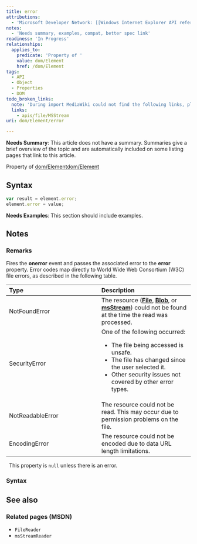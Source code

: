 ```yaml
---
title: error
attributions:
  - 'Microsoft Developer Network: [[Windows Internet Explorer API reference](http://msdn.microsoft.com/en-us/library/ie/hh828809%28v=vs.85%29.aspx) Article]'
notes:
  - 'Needs summary, examples, compat, better spec link'
readiness: 'In Progress'
relationships:
  applies_to:
    predicate: 'Property of '
    value: dom/Element
    href: /dom/Element
tags:
  - API
  - Object
  - Properties
  - DOM
todo_broken_links:
  note: 'During import MediaWiki could not find the following links, please fix and adjust this list.'
  links:
    - apis/file/MSStream
uri: dom/Element/error

---
```

**Needs Summary**: This article does not have a summary. Summaries give a brief overview of the topic and are automatically included on some listing pages that link to this article.

Property of [dom/Element](/dom/Element)[dom/Element](/dom/Element)

## <span>Syntax</span>

``` js
var result = element.error;
element.error = value;
```

**Needs Examples**: This section should include examples.

## <span>Notes</span>

### <span>Remarks</span>

Fires the **onerror** event and passes the associated error to the **error** property. Error codes map directly to World Wide Web Consortium (W3C) file errors, as described in the following table.

<table>
<col width="50%" />
<col width="50%" />
<thead>
<tr class="header">
<th align="left">Type</th>
<th align="left">Description</th>
</tr>
</thead>
<tbody>
<tr class="odd">
<td align="left">NotFoundError</td>
<td align="left">The resource (<a href="/apis/file/File"><strong>File</strong></a>, <a href="/apis/file/Blob"><strong>Blob</strong></a>, or <a href="/w/index.php?title=apis/file/MSStream&amp;action=edit&amp;redlink=1"><strong>msStream</strong></a>) could not be found at the time the read was processed.</td>
</tr>
<tr class="even">
<td align="left">SecurityError</td>
<td align="left">One of the following occurred:
<ul>
<li>The file being accessed is unsafe.</li>
<li>The file has changed since the user selected it.</li>
<li>Other security issues not covered by other error types.</li>
</ul></td>
</tr>
<tr class="odd">
<td align="left">NotReadableError</td>
<td align="left">The resource could not be read. This may occur due to permission problems on the file.</td>
</tr>
<tr class="even">
<td align="left">EncodingError</td>
<td align="left">The resource could not be encoded due to data URL length limitations.</td>
</tr>
</tbody>
</table>

  This property is `null` unless there is an error.

### <span>Syntax</span>

## <span>See also</span>

### <span>Related pages (MSDN)</span>

-   `FileReader`
-   `msStreamReader`
